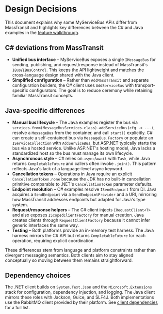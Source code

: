 # Design Decisions

This document explains why some MyServiceBus APIs differ from MassTransit and highlights key differences between the C# and Java examples in the [feature walkthrough](feature-walkthrough.md).

## C# deviations from MassTransit

- **Unified bus interface** – MyServiceBus exposes a single `IMessageBus` for sending, publishing, and request/response instead of MassTransit's `IBus`/`IBusControl`. This keeps the API lightweight and matches the cross-language design shared with the Java client.
- **Simplified configuration** – Rather than `AddMassTransit` and separate configuration builders, the C# client uses `AddServiceBus` with transport-specific configurators. The goal is to reduce ceremony while retaining familiar MassTransit concepts.

## Java-specific differences

 - **Manual bus lifecycle** – The Java examples register the bus via `services.from(MessageBusServices.class).addServiceBus(cfg -> ...)`, resolve a `MessageBus` from the container, and call `start()` explicitly. C# can create a self-contained bus via `MessageBus.Factory` or populate an `IServiceCollection` with `AddServiceBus`, but ASP.NET typically starts the bus via a hosted service. Unlike ASP.NET's hosting model, Java lacks a standardized host so the bus must manage its own lifecycle.
- **Asynchronous style** – C# relies on `async`/`await` with `Task`, while Java returns `CompletableFuture` and callers often invoke `.join()`. This pattern reflects Java's lack of a language-level async keyword.
- **Cancellation tokens** – Operations in Java require an explicit `CancellationToken.none` because the JDK has no built-in cancellation primitive comparable to .NET's `CancellationToken` parameter defaults.
- **Endpoint resolution** – C# examples resolve `ISendEndpoint` from DI. Java acquires a `SendEndpoint` via a `SendEndpointProvider` and a URI, mirroring how MassTransit addresses endpoints but adapted for Java's type system.
- **Request/response helpers** – The C# client injects `IRequestClient<T>` and also exposes `IScopedClientFactory` for manual creation. Java creates clients through `RequestClientFactory` because it cannot infer generic interfaces the same way.
- **Testing** – Both platforms provide an in-memory test harness. The Java harness mirrors the C# API but returns `CompletableFuture` for each operation, requiring explicit coordination.

These differences stem from language and platform constraints rather than divergent messaging semantics. Both clients aim to stay aligned conceptually so moving between them remains straightforward.

## Dependency choices

The .NET client builds on `System.Text.Json` and the `Microsoft.Extensions` stack for configuration, dependency injection, and logging. The Java client mirrors these roles with Jackson, Guice, and SLF4J. Both implementations use the RabbitMQ client provided by their platform. See [client dependencies](dependencies.md) for a full list.
